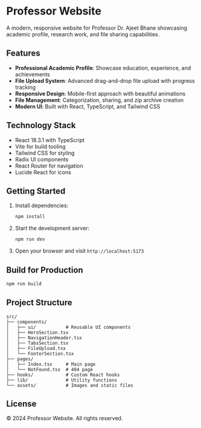 # Professor Website

A modern, responsive website for Professor Dr. Ajeet Bhane showcasing academic profile, research work, and file sharing capabilities.

## Features

- **Professional Academic Profile**: Showcase education, experience, and achievements
- **File Upload System**: Advanced drag-and-drop file upload with progress tracking
- **Responsive Design**: Mobile-first approach with beautiful animations
- **File Management**: Categorization, sharing, and zip archive creation
- **Modern UI**: Built with React, TypeScript, and Tailwind CSS

## Technology Stack

- React 18.3.1 with TypeScript
- Vite for build tooling
- Tailwind CSS for styling
- Radix UI components
- React Router for navigation
- Lucide React for icons

## Getting Started

1. Install dependencies:
   ```bash
   npm install
   ```

2. Start the development server:
   ```bash
   npm run dev
   ```

3. Open your browser and visit `http://localhost:5173`

## Build for Production

```bash
npm run build
```

## Project Structure

```
src/
├── components/
│   ├── ui/           # Reusable UI components
│   ├── HeroSection.tsx
│   ├── NavigationHeader.tsx
│   ├── TabsSection.tsx
│   ├── FileUpload.tsx
│   └── FooterSection.tsx
├── pages/
│   ├── Index.tsx     # Main page
│   └── NotFound.tsx  # 404 page
├── hooks/            # Custom React hooks
├── lib/              # Utility functions
└── assets/           # Images and static files
```

## License

© 2024 Professor Website. All rights reserved.